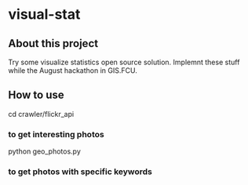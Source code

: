 # visual-stat
## About this project
Try some visualize statistics open source solution.
Implemnt these stuff while the August hackathon in GIS.FCU.

## How to use
cd crawler/flickr_api
### to get interesting photos
python geo_photos.py

### to get photos with specific keywords
